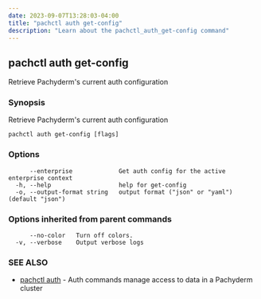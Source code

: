 ```yaml
---
date: 2023-09-07T13:28:03-04:00
title: "pachctl auth get-config"
description: "Learn about the pachctl_auth_get-config command"
---
```


## pachctl auth get-config

Retrieve Pachyderm's current auth configuration

### Synopsis

Retrieve Pachyderm's current auth configuration

```
pachctl auth get-config [flags]
```

### Options

```
      --enterprise             Get auth config for the active enterprise context
  -h, --help                   help for get-config
  -o, --output-format string   output format ("json" or "yaml") (default "json")
```

### Options inherited from parent commands

```
      --no-color   Turn off colors.
  -v, --verbose    Output verbose logs
```

### SEE ALSO

* [pachctl auth](../pachctl_auth)	 - Auth commands manage access to data in a Pachyderm cluster

